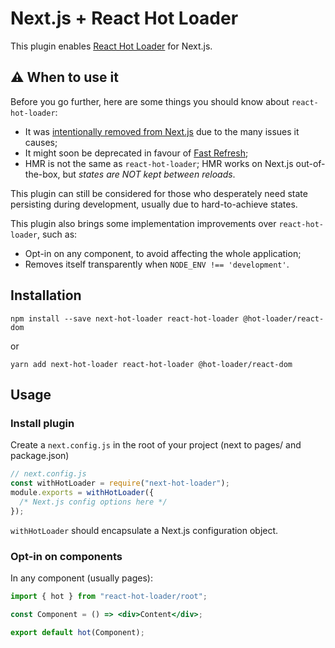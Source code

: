 # Next.js + React Hot Loader

This plugin enables [React Hot Loader](https://github.com/gaearon/) for Next.js.

## ⚠️ When to use it

Before you go further, here are some things you should know about `react-hot-loader`:

- It was [intentionally removed from Next.js](https://github.com/zeit/next.js/issues/4494) due to the many issues it causes;
- It might soon be deprecated in favour of [Fast Refresh](https://github.com/facebook/react/issues/16604);
- HMR is not the same as `react-hot-loader`; HMR works on Next.js out-of-the-box, but _states are NOT kept between reloads_.

This plugin can still be considered for those who desperately need state persisting during development, usually due to hard-to-achieve states.

This plugin also brings some implementation improvements over `react-hot-loader`, such as:

- Opt-in on any component, to avoid affecting the whole application;
- Removes itself transparently when `NODE_ENV !== 'development'`.

## Installation

```
npm install --save next-hot-loader react-hot-loader @hot-loader/react-dom
```

or

```
yarn add next-hot-loader react-hot-loader @hot-loader/react-dom
```

## Usage

### Install plugin

Create a `next.config.js` in the root of your project (next to pages/ and package.json)

```js
// next.config.js
const withHotLoader = require("next-hot-loader");
module.exports = withHotLoader({
  /* Next.js config options here */
});
```

`withHotLoader` should encapsulate a Next.js configuration object.

### Opt-in on components

In any component (usually pages):

```jsx
import { hot } from "react-hot-loader/root";

const Component = () => <div>Content</div>;

export default hot(Component);
```
